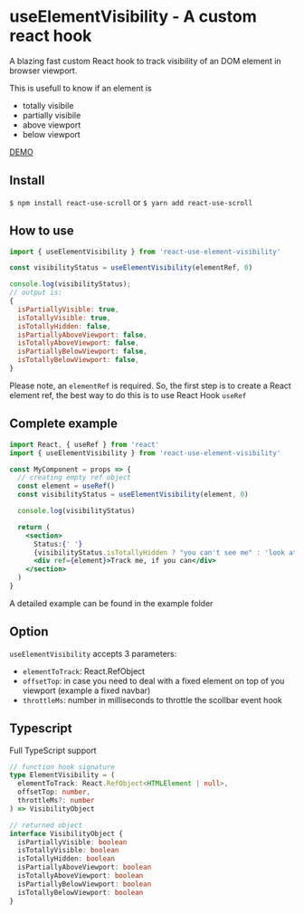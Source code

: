 # useElementVisibility - A custom react hook

A blazing fast custom React hook to track visibility of an DOM element in browser viewport.

This is usefull to know if an element is

- totally visibile
- partially visibile
- above viewport
- below viewport

[DEMO](https://gciotola.github.io/react-use-element-visibility/)

## Install

`$ npm install react-use-scroll`
or
`$ yarn add react-use-scroll`

## How to use

```jsx
import { useElementVisibility } from 'react-use-element-visibility'

const visibilityStatus = useElementVisibility(elementRef, 0)

console.log(visibilityStatus);
// output is:
{
  isPartiallyVisible: true,
  isTotallyVisible: true,
  isTotallyHidden: false,
  isPartiallyAboveViewport: false,
  isTotallyAboveViewport: false,
  isPartiallyBelowViewport: false,
  isTotallyBelowViewport: false,
}
```

Please note, an `elementRef` is required.
So, the first step is to create a React element ref, the best way to do this is to use React Hook `useRef`

## Complete example

```jsx
import React, { useRef } from 'react'
import { useElementVisibility } from 'react-use-element-visibility'

const MyComponent = props => {
  // creating empty ref object
  const element = useRef()
  const visibilityStatus = useElementVisibility(element, 0)

  console.log(visibilityStatus)

  return (
    <section>
      Status:{' '}
      {visibilityStatus.isTotallyHidden ? "you can't see me" : 'look at me'}
      <div ref={element}>Track me, if you can</div>
    </section>
  )
}
```

A detailed example can be found in the example folder

## Option

`useElementVisibility` accepts 3 parameters:

- `elementToTrack`: React.RefObject
- `offsetTop`: in case you need to deal with a fixed element on top of you viewport (example a fixed navbar)
- `throttleMs`: number in milliseconds to throttle the scollbar event hook

## Typescript

Full TypeScript support

```ts
// function hook signature
type ElementVisibility = (
  elementToTrack: React.RefObject<HTMLElement | null>,
  offsetTop: number,
  throttleMs?: number
) => VisibilityObject

// returned object
interface VisibilityObject {
  isPartiallyVisible: boolean
  isTotallyVisible: boolean
  isTotallyHidden: boolean
  isPartiallyAboveViewport: boolean
  isTotallyAboveViewport: boolean
  isPartiallyBelowViewport: boolean
  isTotallyBelowViewport: boolean
}
```

